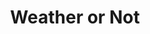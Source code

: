 ---
pid: WS168
title: Weather or Not
location_transcription: Wash Sq
zipcode: '19147'
outside_phl: 
neighborhood: Queen Village,Bella Vista,Pennsport,Italian Market
age: '67'
age_range: 60-69
instagram: 
image_file_name: WS_168.jpg
proposal_transcription: A playful sculpture with a weathervane, an anemometer  (measures
  wind speed), a digital thermometer, etc - feeds out the result in an equally playful
  digital display of icecycles, puffy clouds, sunny displays etc.
topic: Environment
topic_summary: '0'
type: Digital,Sculpture Statue
keywords_other: washington square, weather, anemometer, thermometer, temperature
credit: Neil Izenberg
image_labels: 
twitter: 
facebook: 
permalink: "/monuments/ws168/"
layout: item-page
---